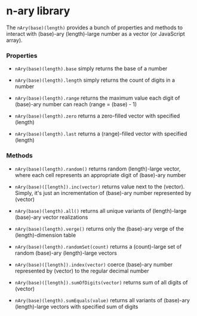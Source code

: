 # n-ary library

The `nAry(base)(length)` provides a bunch of properties and methods to interact with (base)-ary (length)-large number as a vector (or JavaScript array).

### Properties

* `nAry(base)(length).base` simply returns the base of a number

* `nAry(base)(length).length` simply returns the count of digits in a number

* `nAry(base)(length).range` returns the maximum value each digit of (base)-ary number can reach (range = (base) - 1)

* `nAry(base)(length).zero` returns a zero-filled vector with specified (length)

* `nAry(base)(length).last` returns a (range)-filled vector with specified (length)

### Methods

* `nAry(base)(length).random()` returns random (length)-large vector, where each cell represents an appropriate digit of (base)-ary number

* `nAry(base)([length]).inc(vector)` returns value next to the (vector). Simply, it's just an incrementation of (base)-ary number represented by (vector)

* `nAry(base)(length).all()` returns all unique variants of (length)-large (base)-ary vector realizations

* `nAry(base)(length).verge()` returns only the (base)-ary verge of the (length)-dimension table

* `nAry(base)(length).randomSet(count)` returns a (count)-large set of random (base)-ary (length)-large vectors

* `nAry(base)([length]).index(vector)` coerce (base)-ary number represented by (vector) to the regular decimal number

* `nAry(base)([length]).sumOfDigits(vector)` returns sum of all digits of (vector)

* `nAry(base)(length).sumEquals(value)` returns all variants of (base)-ary (length)-large vectors with specified sum of digits
